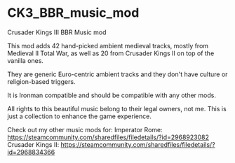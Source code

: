 # CK3_BBR_music_mod
Crusader Kings III BBR Music mod

This mod adds 42 hand-picked ambient medieval tracks, mostly from Medieval II Total War, as well as 20 from Crusader Kings II on top of the vanilla ones.

They are generic Euro-centric ambient tracks and they don't have culture or religion-based triggers.

It is Ironman compatible and should be compatible with any other mods.

All rights to this beautiful music belong to their legal owners, not me. This is just a collection to enhance the game experience.

Check out my other music mods for:
Imperator Rome: https://steamcommunity.com/sharedfiles/filedetails/?id=2968923082
Crusader Kings II: https://steamcommunity.com/sharedfiles/filedetails/?id=2968834366
